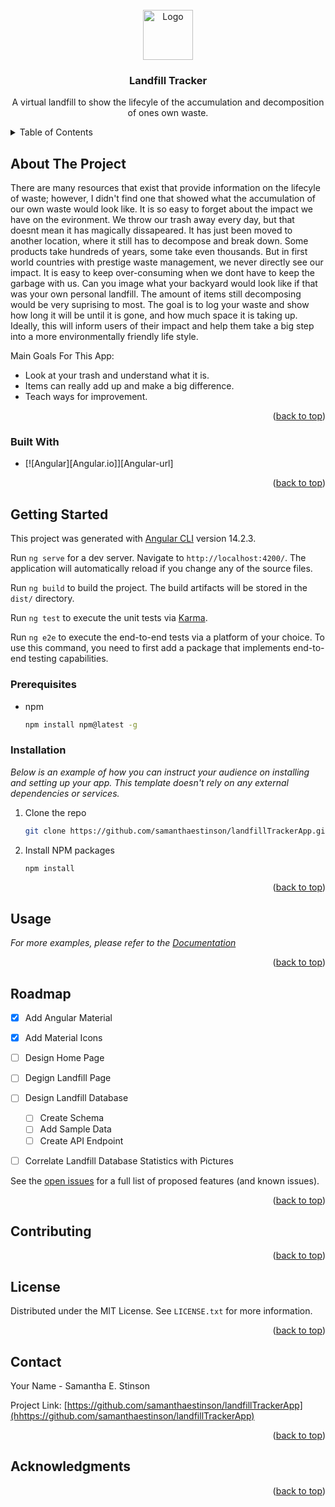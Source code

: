 
<!-- PROJECT SHIELDS -->


<!-- PROJECT LOGO -->
<br />
<div align="center">
  <a href="https://github.com/othneildrew/Best-README-Template">
    <img src="images/landfill.png" alt="Logo" width="80" height="80">
  </a>
  <h3 align="center">Landfill Tracker</h3>
  <p align="center">
    A virtual landfill to show the lifecyle of the accumulation and decomposition of ones own waste.
  </p>
</div>


<!-- TABLE OF CONTENTS -->
<details>
  <summary>Table of Contents</summary>
  <ol>
    <li>
      <a href="#about-the-project">About The Project</a>
      <ul>
        <li><a href="#built-with">Built With</a></li>
      </ul>
    </li>
    <li>
      <a href="#getting-started">Getting Started</a>
      <ul>
        <li><a href="#prerequisites">Prerequisites</a></li>
        <li><a href="#installation">Installation</a></li>
      </ul>
    </li>
    <li><a href="#usage">Usage</a></li>
    <li><a href="#roadmap">Roadmap</a></li>
    <li><a href="#contributing">Contributing</a></li>
    <li><a href="#license">License</a></li>
    <li><a href="#contact">Contact</a></li>
    <li><a href="#acknowledgments">Acknowledgments</a></li>
  </ol>
</details>



<!-- ABOUT THE PROJECT -->
## About The Project

<!-- [![Product Name Screen Shot][product-screenshot]](https://example.com) -->

There are many resources that exist that provide information on the lifecyle of waste; however, I didn't find one that showed what the accumulation of our own waste would look like. It is so easy to forget about the impact we have on the evironment. We throw our trash away every day, but that doesnt mean it has magically dissapeared. It has just been moved to another location, where it still has to decompose and break down. Some products take hundreds of years, some take even thousands. But in first world countries with prestige waste management, we never directly see our impact. It is easy to keep over-consuming when we dont have to keep the garbage with us. Can you image what your backyard would look like if that was your own personal landfill. The amount of items still decomposing would be very suprising to most. The goal is to log your waste and show how long it will be until it is gone, and how much space it is taking up. Ideally, this will inform users of their impact and help them take a big step into a more environmentally friendly life style.

Main Goals For This App:
* Look at your trash and understand what it is. 
* Items can really add up and make a big difference. 
* Teach ways for improvement.

<p align="right">(<a href="#readme-top">back to top</a>)</p>



### Built With

* [![Angular][Angular.io]][Angular-url]
<p align="right">(<a href="#readme-top">back to top</a>)</p>


<!-- GETTING STARTED -->
## Getting Started

This project was generated with [Angular CLI](https://github.com/angular/angular-cli) version 14.2.3.

Run `ng serve` for a dev server. Navigate to `http://localhost:4200/`. The application will automatically reload if you change any of the source files.

Run `ng build` to build the project. The build artifacts will be stored in the `dist/` directory.

Run `ng test` to execute the unit tests via [Karma](https://karma-runner.github.io).

Run `ng e2e` to execute the end-to-end tests via a platform of your choice. To use this command, you need to first add a package that implements end-to-end testing capabilities.

### Prerequisites

* npm
  ```sh
  npm install npm@latest -g
  ```

### Installation

_Below is an example of how you can instruct your audience on installing and setting up your app. This template doesn't rely on any external dependencies or services._

1. Clone the repo
   ```sh
   git clone https://github.com/samanthaestinson/landfillTrackerApp.git
   ```
2. Install NPM packages
   ```sh
   npm install
   ```

<p align="right">(<a href="#readme-top">back to top</a>)</p>



<!-- USAGE EXAMPLES -->
## Usage

_For more examples, please refer to the [Documentation](https://example.com)_

<p align="right">(<a href="#readme-top">back to top</a>)</p>



<!-- ROADMAP -->
## Roadmap

- [x] Add Angular Material
- [x] Add Material Icons
- [ ] Design Home Page
- [ ] Degign Landfill Page
- [ ] Design Landfill Database
    - [ ] Create Schema
    - [ ] Add Sample Data
    - [ ] Create API Endpoint
- [ ] Correlate Landfill Database Statistics with Pictures


See the [open issues](https://github.com/samanthaestinson/landfillTrackerApp/issues) for a full list of proposed features (and known issues).

<p align="right">(<a href="#readme-top">back to top</a>)</p>



<!-- CONTRIBUTING -->
## Contributing

<p align="right">(<a href="#readme-top">back to top</a>)</p>



<!-- LICENSE -->
## License

Distributed under the MIT License. See `LICENSE.txt` for more information.

<p align="right">(<a href="#readme-top">back to top</a>)</p>



<!-- CONTACT -->
## Contact

Your Name - Samantha E. Stinson

Project Link: [https://github.com/samanthaestinson/landfillTrackerApp](hhttps://github.com/samanthaestinson/landfillTrackerApp)

<p align="right">(<a href="#readme-top">back to top</a>)</p>



<!-- ACKNOWLEDGMENTS -->
## Acknowledgments

<p align="right">(<a href="#readme-top">back to top</a>)</p>
